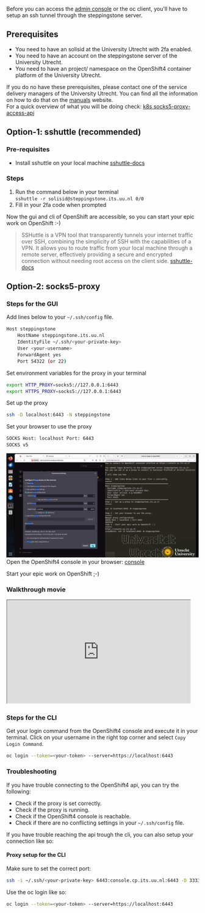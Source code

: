 Before you can access the <a href="https://console.cp.its.uu.nl" target="_blank">admin console</a> or the oc client, you'll have to setup an ssh tunnel through the steppingstone server.

## Prerequisites
- You need to have an solisid at the University Utrecht with 2fa enabled.
- You need to have an account on the steppingstone server of the University Utrecht.
- You need to have an project/ namespace on the OpenShift4 container platform of the University Utrecht.

If you do no have these prerequisites, please contact one of the service delivery managers of the University Utrecht.
You can find all the information on how to do that on the <a href="https://manuals.uu.nl" target="_blank">manuals</a>
website.  
For a quick overview of what you will be doing check: <a href="https://kubernetes.io/docs/tasks/extend-kubernetes/socks5-proxy-access-api/" target="_blank">k8s socks5-proxy-access-api</a>

## Option-1: sshuttle (recommended)

### Pre-requisites

- Install sshuttle on your local machine
  [sshuttle-docs](https://sshuttle.readthedocs.io/en/stable/installation.html)

### Steps

1. Run the command below in your terminal  
   `sshuttle -r solisid@steppingstone.its.uu.nl 0/0`
2. Fill in your 2fa code when prompted

Now the gui and cli of OpenShift are accessible, so you can start your epic work on OpenShift :-)
> SSHuttle is a VPN tool that transparently tunnels your internet traffic over SSH, combining the simplicity of SSH with
> the capabilities of a VPN. It allows you to route traffic from your local machine through a remote server, effectively
> providing a secure and encrypted connection without needing root access on the client
> side. [sshuttle-docs](https://sshuttle.readthedocs.io/en/stable/usage.html)

## Option-2: socks5-proxy

### Steps for the GUI
Add lines below to your `~/.ssh/config` file.
```bash
Host steppingstone
    HostName steppingstone.its.uu.nl
    IdentityFile ~/.ssh/<your-private-key>
    User <your-username>
    ForwardAgent yes
    Port 54322 (or 22)
```

Set environment variables for the proxy in your terminal
```bash
export HTTP_PROXY=socks5://127.0.0.1:6443
export HTTPS_PROXY=socks5://127.0.0.1:6443
```

Set up the proxy
```bash
ssh -D localhost:6443 -N steppingstone
```

Set your browser to use the proxy
```bash
SOCKS Host: localhost Port: 6443
SOCKS v5
```

![sockproxy.png](../../images/sockproxy.png)
Open the OpenShift4 console in your browser: <a href="https://console.cp.its.uu.nl" target="_blank">console</a>

Start your epic work on OpenShift ;-)

### Walkthrough movie
<iframe src="https://player.vimeo.com/video/932020706?badge=0&amp;autopause=0&amp;player_id=0&amp;app_id=58479" width="480" height="270" frameBorder="1" class="giphy-embed" ; allow="autoplay; fullscreen; picture-in-picture; clipboard-write"  title="oc_toegang2fa"></iframe>

### Steps for the CLI
Get your login command from the OpenShift4 console and execute it in your terminal.
Click on your username in the right top corner and select `Copy Login Command`.
```bash
oc login --token=<your-token> --server=https://localhost:6443
```

### Troubleshooting
If you have trouble connecting to the OpenShift4 api, you can try the following:
- Check if the proxy is set correctly.
- Check if the proxy is running.
- Check if the OpenShift4 console is reachable.
- Check if there are no conflicting settings in your `~/.ssh/config` file.

If you have trouble reaching the api trough the cli, you can also setup your connection like so: 

#### Proxy setup for the CLI
Make sure to set the correct port:
```bash
ssh -i ~/.ssh/<your-private-key> 6443:console.cp.its.uu.nl:6443 -D 3333 <your-username>@steppingstone.its.uu.nl 
```

Use the oc login like so:
```bash
oc login --token=<your-token> --server=https://localhost:6443
```
